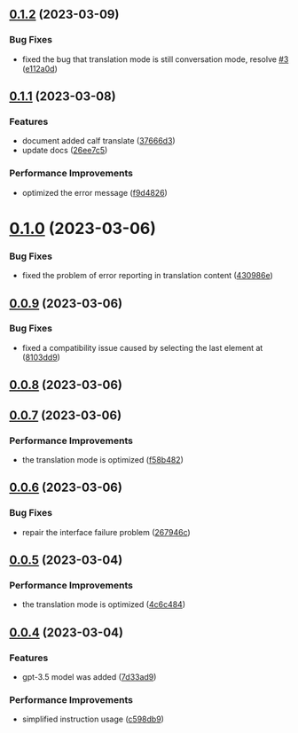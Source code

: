 

## [0.1.2](https://github.com/bilibili-ayang/bob-plugin-free-chatgpt/compare/v0.1.1...v0.1.2) (2023-03-09)


### Bug Fixes

* fixed the bug that translation mode is still conversation mode, resolve [#3](https://github.com/bilibili-ayang/bob-plugin-free-chatgpt/issues/3) ([e112a0d](https://github.com/bilibili-ayang/bob-plugin-free-chatgpt/commit/e112a0db50c4dc65aca276b0f5bb07ae2674273b))

## [0.1.1](https://github.com/bilibili-ayang/bob-plugin-free-chatgpt/compare/v0.1.0...v0.1.1) (2023-03-08)


### Features

* document added calf translate ([37666d3](https://github.com/bilibili-ayang/bob-plugin-free-chatgpt/commit/37666d3dfefbde4145e982862c428e97ef6cae6d))
* update docs ([26ee7c5](https://github.com/bilibili-ayang/bob-plugin-free-chatgpt/commit/26ee7c57bb4542fbc4eb858755eff073e204b502))


### Performance Improvements

* optimized the error message ([f9d4826](https://github.com/bilibili-ayang/bob-plugin-free-chatgpt/commit/f9d4826f7f5817bb3ebe358310d0d71deaa8c7d7))

# [0.1.0](https://github.com/bilibili-ayang/bob-plugin-free-chatgpt/compare/v0.0.9...v0.1.0) (2023-03-06)


### Bug Fixes

* fixed the problem of error reporting in translation content ([430986e](https://github.com/bilibili-ayang/bob-plugin-free-chatgpt/commit/430986e14a7e07bfa0138d9a10df558757446532))

## [0.0.9](https://github.com/bilibili-ayang/bob-plugin-free-chatgpt/compare/v0.0.8...v0.0.9) (2023-03-06)


### Bug Fixes

* fixed a compatibility issue caused by selecting the last element at ([8103dd9](https://github.com/bilibili-ayang/bob-plugin-free-chatgpt/commit/8103dd912bcc9743247b5b37cbd917516e17a765))

## [0.0.8](https://github.com/bilibili-ayang/bob-plugin-free-chatgpt/compare/v0.0.7...v0.0.8) (2023-03-06)

## [0.0.7](https://github.com/bilibili-ayang/bob-plugin-free-chatgpt/compare/v0.0.6...v0.0.7) (2023-03-06)


### Performance Improvements

* the translation mode is optimized ([f58b482](https://github.com/bilibili-ayang/bob-plugin-free-chatgpt/commit/f58b482a9ea6a12f4394010bfc831a1c23471e94))

## [0.0.6](https://github.com/bilibili-ayang/bob-plugin-free-chatgpt/compare/v0.0.5...v0.0.6) (2023-03-06)


### Bug Fixes

* repair the interface failure problem ([267946c](https://github.com/bilibili-ayang/bob-plugin-free-chatgpt/commit/267946cab1b21548f4488203e13c149a49552564))

## [0.0.5](https://github.com/bilibili-ayang/bob-plugin-free-chatgpt/compare/v0.0.4...v0.0.5) (2023-03-04)


### Performance Improvements

* the translation mode is optimized ([4c6c484](https://github.com/bilibili-ayang/bob-plugin-free-chatgpt/commit/4c6c484850f931d196a84918ebda2fe21607634f))

## [0.0.4](https://github.com/bilibili-ayang/bob-plugin-free-chatgpt/compare/v0.0.2...v0.0.4) (2023-03-04)


### Features

* gpt-3.5 model was added ([7d33ad9](https://github.com/bilibili-ayang/bob-plugin-free-chatgpt/commit/7d33ad904e03ba961553cba73672c753a7f75a31))


### Performance Improvements

* simplified instruction usage ([c598db9](https://github.com/bilibili-ayang/bob-plugin-free-chatgpt/commit/c598db915090203d5f2cd409952615d5419ccdce))